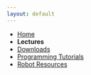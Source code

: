 ```yaml
---
layout: default
---
```




* [Home](index.md)
* **Lectures**
* [Downloads](pages/Downloads.md)
* [Programming Tutorials](pages/Programming_Tutorials.md)
* [Robot Resources](pages/Robot_Resources.md)

